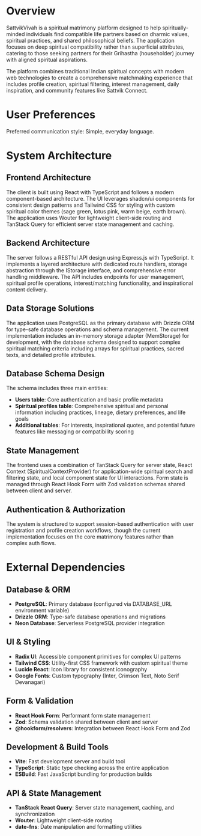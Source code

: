 # Overview

SattvikVivah is a spiritual matrimony platform designed to help spiritually-minded individuals find compatible life partners based on dharmic values, spiritual practices, and shared philosophical beliefs. The application focuses on deep spiritual compatibility rather than superficial attributes, catering to those seeking partners for their Grihastha (householder) journey with aligned spiritual aspirations.

The platform combines traditional Indian spiritual concepts with modern web technologies to create a comprehensive matchmaking experience that includes profile creation, spiritual filtering, interest management, daily inspiration, and community features like Sattvik Connect.

# User Preferences

Preferred communication style: Simple, everyday language.

# System Architecture

## Frontend Architecture
The client is built using React with TypeScript and follows a modern component-based architecture. The UI leverages shadcn/ui components for consistent design patterns and Tailwind CSS for styling with custom spiritual color themes (sage green, lotus pink, warm beige, earth brown). The application uses Wouter for lightweight client-side routing and TanStack Query for efficient server state management and caching.

## Backend Architecture  
The server follows a RESTful API design using Express.js with TypeScript. It implements a layered architecture with dedicated route handlers, storage abstraction through the IStorage interface, and comprehensive error handling middleware. The API includes endpoints for user management, spiritual profile operations, interest/matching functionality, and inspirational content delivery.

## Data Storage Solutions
The application uses PostgreSQL as the primary database with Drizzle ORM for type-safe database operations and schema management. The current implementation includes an in-memory storage adapter (MemStorage) for development, with the database schema designed to support complex spiritual matching criteria including arrays for spiritual practices, sacred texts, and detailed profile attributes.

## Database Schema Design
The schema includes three main entities:
- **Users table**: Core authentication and basic profile metadata
- **Spiritual profiles table**: Comprehensive spiritual and personal information including practices, lineage, dietary preferences, and life goals
- **Additional tables**: For interests, inspirational quotes, and potential future features like messaging or compatibility scoring

## State Management
The frontend uses a combination of TanStack Query for server state, React Context (SpiritualContextProvider) for application-wide spiritual search and filtering state, and local component state for UI interactions. Form state is managed through React Hook Form with Zod validation schemas shared between client and server.

## Authentication & Authorization
The system is structured to support session-based authentication with user registration and profile creation workflows, though the current implementation focuses on the core matrimony features rather than complex auth flows.

# External Dependencies

## Database & ORM
- **PostgreSQL**: Primary database (configured via DATABASE_URL environment variable)
- **Drizzle ORM**: Type-safe database operations and migrations
- **Neon Database**: Serverless PostgreSQL provider integration

## UI & Styling
- **Radix UI**: Accessible component primitives for complex UI patterns
- **Tailwind CSS**: Utility-first CSS framework with custom spiritual theme
- **Lucide React**: Icon library for consistent iconography
- **Google Fonts**: Custom typography (Inter, Crimson Text, Noto Serif Devanagari)

## Form & Validation
- **React Hook Form**: Performant form state management
- **Zod**: Schema validation shared between client and server
- **@hookform/resolvers**: Integration between React Hook Form and Zod

## Development & Build Tools
- **Vite**: Fast development server and build tool
- **TypeScript**: Static type checking across the entire application
- **ESBuild**: Fast JavaScript bundling for production builds

## API & State Management  
- **TanStack React Query**: Server state management, caching, and synchronization
- **Wouter**: Lightweight client-side routing
- **date-fns**: Date manipulation and formatting utilities